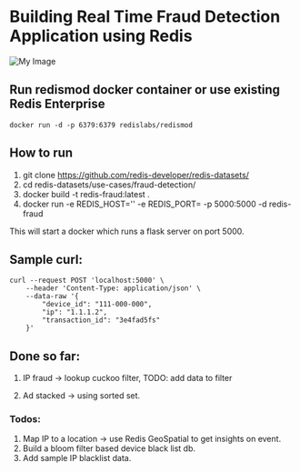 # Building Real Time Fraud Detection Application using Redis 


![My Image](https://github.com/redis-developer/redis-datasets/blob/master/use-cases/fraud-detection/Screenshot%202021-01-19%20at%201.50.23%20PM.png)

##  Run redismod docker container or use existing Redis Enterprise

```
docker run -d -p 6379:6379 redislabs/redismod
```

## How to run
1. git clone https://github.com/redis-developer/redis-datasets/
1. cd redis-datasets/use-cases/fraud-detection/
2. docker build -t redis-fraud:latest . 
3. docker run -e REDIS_HOST='<redis-host>' -e REDIS_PORT=<redis-port> -p 5000:5000 -d redis-fraud

This will start a docker which runs a flask server on port 5000.


## Sample curl:
 
```
curl --request POST 'localhost:5000' \
    --header 'Content-Type: application/json' \
    --data-raw '{
        "device_id": "111-000-000",
        "ip": "1.1.1.2",
        "transaction_id": "3e4fad5fs"
    }'
```


## Done so far:

1. IP fraud -> lookup cuckoo filter, 
    TODO: add data to filter
   
2. Ad stacked -> using sorted set. 

### Todos:

1. Map IP to a location -> use Redis GeoSpatial to get insights on event.
2. Build a bloom filter based device black list db.
4. Add sample IP blacklist data.
